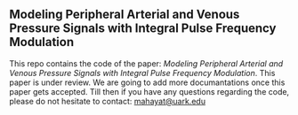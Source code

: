 ## Modeling Peripheral Arterial and Venous Pressure Signals with Integral Pulse Frequency Modulation

This repo contains the code of the paper: _Modeling Peripheral Arterial and Venous Pressure Signals with Integral Pulse Frequency Modulation_. This paper is under review. We are going to add more documantations once this paper gets accepted. Till then if you have any questions regarding the code, please do not hesitate to contact: mahayat@uark.edu
